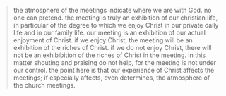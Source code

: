 > the atmosphere of the meetings indicate where we are with God. no one can pretend. the meeting is truly an exhibition of our christian life, in particular of the degree to which we enjoy Christ in our private daily life and in our family life. our meeting is an exhibition of our actual enjoyment of Christ. if we enjoy Christ, the meeting will be an exhibition of the riches of Christ. if we do not enjoy Christ, there will not be an exhibibition of the riches of Christ in the meeting. in this matter shouting and praising do not help, for the meeting is not under our control. the point here is that our experience of Christ affects the meetings; if especially affects, even determines, the atmosphere of the church meetings.
